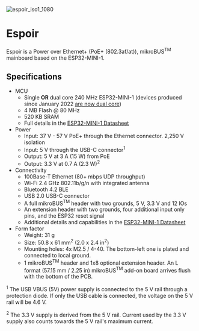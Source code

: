 ![espoir_iso1_1080](https://user-images.githubusercontent.com/52324318/171322710-7c2c5553-c87c-41e2-900a-6afc86acddeb.jpg)

# Espoir
Espoir is a Power over Ethernet+ (PoE+ (802.3af/at)), mikroBUS<sup>TM</sup> mainboard based on the ESP32-MINI-1.

## Specifications
- MCU
  - Single **OR** dual core 240 MHz ESP32-MINI-1 (devices produced since January 2022 [are now dual core](https://www.espressif.com/sites/default/files/pcn_downloads/PCN-2021-021%20ESP32-U4WDH%20%E5%8D%87%E7%BA%A7%E4%B8%BA%E5%8F%8C%E6%A0%B8%E5%A4%84%E7%90%86%E5%99%A8%E4%BA%A7%E5%93%81_1.pdf))
  - 4 MB Flash @ 80 MHz
  - 520 KB SRAM
  - Full details in the [ESP32-MINI-1 Datasheet](https://www.espressif.com/sites/default/files/documentation/esp32-mini-1_datasheet_en.pdf)
- Power
  - Input: 37 V - 57 V PoE+ through the Ethernet connector. 2,250 V isolation
  - Input: 5 V through the USB-C connector<sup>1</sup>
  - Output: 5 V at 3 A (15 W) from PoE
  - Output: 3.3 V at 0.7 A (2.3 W)<sup>2</sup>
- Connectivity
  - 100Base-T Ethernet (80+ mbps UDP throughput)
  - Wi-Fi 2.4 GHz 802.11b/g/n with integrated antenna
  - Bluetooth 4.2 BLE
  - USB 2.0 USB-C connector
  - A full mikroBUS<sup>TM</sup> header with two grounds, 5 V, 3.3 V and 12 IOs
  - An extension header with two grounds, four additional input only pins, and the ESP32 reset signal
  - Additional details and capabilities in the [ESP32-MINI-1 Datasheet](https://www.espressif.com/sites/default/files/documentation/esp32-mini-1_datasheet_en.pdf)
- Form factor
  - Weight: 31 g
  - Size: 50.8 x 61 mm<sup>2</sup> (2.0 x 2.4 in<sup>2</sup>)
  - Mounting holes: 4x M2.5 / 4-40. The bottom-left one is plated and connected to local ground.
  - 1 mikroBUS<sup>TM</sup> header and 1x8 optional extension header. An L format (57.15 mm / 2.25 in) mikroBUS<sup>TM</sup> add-on board arrives flush with the bottom of the PCB.

<sup>1</sup> The USB VBUS (5V) power supply is connected to the 5 V rail through a protection diode. If only the USB cable is connected, the voltage on the 5 V rail will be 4.6 V.

<sup>2</sup> The 3.3 V supply is derived from the 5 V rail. Current used by the 3.3 V supply also counts towards the 5 V rail's maximum current.
